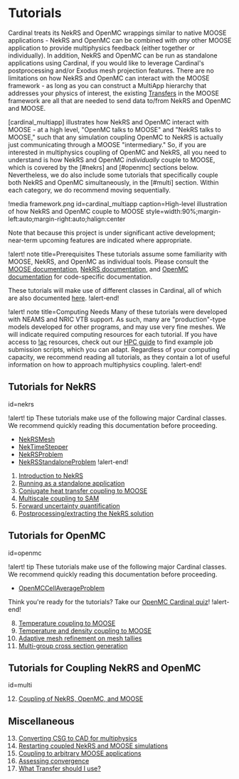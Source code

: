 # Tutorials

Cardinal treats its NekRS and OpenMC wrappings similar to native
MOOSE applications - NekRS and OpenMC can be combined with *any* other MOOSE application
to provide multiphysics feedback (either together or individually). In addition,
NekRS and OpenMC can be run as standalone applications using Cardinal, if you would
like to leverage Cardinal's postprocessing and/or Exodus mesh projection features.
There are no limitations on
how NekRS and OpenMC can interact with the MOOSE framework - as long as you can
construct a MultiApp hierarchy that addresses your physics of interest, the existing
[Transfers](Transfers/index.md) in the MOOSE
framework are all that are needed to send data to/from NekRS and OpenMC and MOOSE.

[cardinal_multiapp] illustrates how NekRS and OpenMC interact with MOOSE -
at a high level, "OpenMC talks to MOOSE" and "NekRS talks to MOOSE," such that
any simulation coupling OpenMC to NekRS is actually just communicating through a
MOOSE "intermediary."
So, if you are interested in multiphysics coupling of OpenMC and NekRS, all you need
to understand is how NekRS and OpenMC *individually* couple to MOOSE, which is
covered by the [#nekrs] and [#openmc] sections
below. Nevertheless, we do also include some tutorials that specifically couple both
NekRS and OpenMC simultaneously, in the [#multi] section.
Within each category, we do recommend moving sequentially.

!media framework.png
  id=cardinal_multiapp
  caption=High-level illustration of how NekRS and OpenMC couple to MOOSE
  style=width:90%;margin-left:auto;margin-right:auto;halign:center

Note that because this project is under significant active
development; near-term upcoming features are indicated where appropriate.

!alert! note title=Prerequisites
These tutorials assume some familiarity with MOOSE, NekRS, and OpenMC as individual
tools. Please consult the [MOOSE documentation](https://mooseframework.inl.gov/),
[NekRS documentation](https://nekrsdoc.readthedocs.io/en/latest/index.html), and
[OpenMC documentation](https://docs.openmc.org/en/stable/) for code-specific
documentation.

These tutorials will make use of different classes in Cardinal, all of which are also
documented [here](source/index.md).
!alert-end!

!alert! note title=Computing Needs
Many of these tutorials were developed with NEAMS and NRIC VTB support.
As such, many are "production"-type models developed for other programs, and may use very
fine meshes. We will indicate required computing resources for each tutorial. If you
have access to [!ac](HPC) resources, check out our [HPC guide](hpc.md) to find example
job submission scripts, which you can adapt.
Regardless of your computing capacity, we recommend reading all tutorials, as they contain a lot of useful information
on how to approach multiphysics coupling.
!alert-end!

## Tutorials for NekRS
  id=nekrs

!alert! tip
These tutorials make use of the following major Cardinal classes.
We recommend quickly reading this documentation before proceeding.

- [NekRSMesh](NekRSMesh.md)
- [NekTimeStepper](NekTimeStepper.md)
- [NekRSProblem](NekRSProblem.md)
- [NekRSStandaloneProblem](NekRSStandaloneProblem.md)
!alert-end!

1. [Introduction to NekRS](nek_intro.md)
2. [Running as a standalone application](nekrs_standalone.md)
3. [Conjugate heat transfer coupling to MOOSE](cht.md)
5. [Multiscale coupling to SAM](sam_coupling.md)
6. [Forward uncertainty quantification](nekrs_stochastic.md)
7. [Postprocessing/extracting the NekRS solution](nekrs_outputs.md)

## Tutorials for OpenMC
  id=openmc

!alert! tip
These tutorials make use of the following major Cardinal classes. We recommend
quickly reading this documentation before proceeding.

- [OpenMCCellAverageProblem](OpenMCCellAverageProblem.md)

Think you're ready for the tutorials? Take our [OpenMC Cardinal quiz](https://www.flexiquiz.com/SC/N/30fc79f0-f9a5-4cfc-b140-c07dda3bdf0b)!
!alert-end!

8. [Temperature coupling to MOOSE](openmc_solid.md)
9. [Temperature and density coupling to MOOSE](openmc_fluid.md)
10. [Adaptive mesh refinement on mesh tallies](openmc_amr.md)
11. [Multi-group cross section generation](openmc_mgxs.md)

## Tutorials for Coupling NekRS and OpenMC
  id=multi

12. [Coupling of NekRS, OpenMC, and MOOSE](coupled.md)

## Miscellaneous

13. [Converting CSG to CAD for multiphysics](csg_to_cad.md)
14. [Restarting coupled NekRS and MOOSE simulations](restart_nek_moose.md)
15. [Coupling to arbitrary MOOSE applications](other_apps.md)
16. [Assessing convergence](convergence.md)
17. [What Transfer should I use?](transfers.md)

